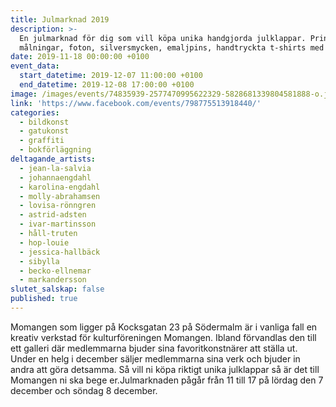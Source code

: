 ```yaml
---
title: Julmarknad 2019
description: >-
  En julmarknad för dig som vill köpa unika handgjorda julklappar. Prints,
  målningar, foton, silversmycken, emaljpins, handtryckta t-shirts med mera.
date: 2019-11-18 00:00:00 +0100
event_data:
  start_datetime: 2019-12-07 11:00:00 +0100
  end_datetime: 2019-12-08 17:00:00 +0100
image: /images/events/74835939-2577470995622329-5828681339804581888-o.jpg
link: 'https://www.facebook.com/events/798775513918440/'
categories:
  - bildkonst
  - gatukonst
  - graffiti
  - bokförläggning
deltagande_artists:
  - jean-la-salvia
  - johannaengdahl
  - karolina-engdahl
  - molly-abrahamsen
  - lovisa-rönngren
  - astrid-adsten
  - ivar-martinsson
  - håll-truten
  - hop-louie
  - jessica-hallbäck
  - sibylla
  - becko-ellnemar
  - markandersson
slutet_salskap: false
published: true
---
```


Momangen som ligger p&aring; Kocksgatan 23 p&aring; Södermalm &auml;r i vanliga fall en kreativ verkstad för kulturföreningen Momangen. Ibland förvandlas den till ett galleri d&auml;r medlemmarna bjuder sina favoritkonstn&auml;rer att st&auml;lla ut. Under en helg i december s&auml;ljer medlemmarna sina verk och bjuder in andra att göra detsamma. S&aring; vill ni köpa riktigt unika julklappar s&aring; &auml;r det till Momangen ni ska bege er.Julmarknaden p&aring;g&aring;r fr&aring;n 11 till 17 p&aring; lördag den 7 december och söndag 8 december.
